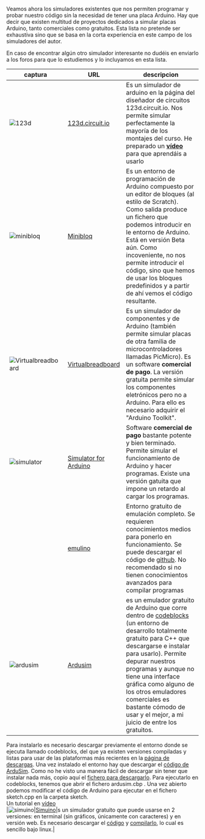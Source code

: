 Veamos ahora los simuladores existentes que nos permiten programar y probar nuestro código sin la necesidad de tener una placa Arduino. Hay que decir que existen multitud de proyectos dedicados a simular placas Arduino, tanto comerciales como gratuitos. Esta lista no pretende ser exhaustiva sino que se basa en la corta experiencia en este campo de los simuladores del autor.


En caso de encontrar algún otro simulador interesante no dudéis en enviarlo a los foros para que lo estudiemos y lo incluyamos en esta lista.

|captura|URL|descripcion|
|---|---|---|
|![123d](https://assets.circuits.io/assets/home/Home-Anonymous-HubForEveryGoal-ca150801eb74505bbd8d18e31f4d2321.gif)|[123d.circuit.io](https://circuits.io/)|Es un simulador de arduino en la página del diseñador de circuitos 123d.circuit.io. Nos permite simular perfectamente la mayoría de los montajes del curso. He preparado un [**vídeo**](https://www.youtube.com/watch?v=c0edvZIrjUY "Breve Tutorial sobre 123d circuits.io") para que aprendáis a usarlo|
|![minibloq](https://encrypted-tbn2.gstatic.com/images?q=tbn:ANd9GcQJJtdI1T7wyR5nKleyKsz1ABxrJG6MX82fuKIMPeF4KWvMHMr6 "minibloq")|[Minibloq](http://blog.minibloq.org "minibloq")|Es un entorno de programación de Arduino compuesto por un editor de bloques (al estilo de Scratch). Como salida produce un fichero que podemos introducir en le entorno de Arduino. Está en versión Beta aún. Como incoveniente, no nos permite introducir el código, sino que hemos de usar los bloques predefinidos y a partir de ahí vemos el código resultante.
|![Virtualbreadboard](http://www.robotshop.com/blog/en/files/virtual-breadboard-arduino.jpg "Virtualbreadboard")|[Virtualbreadboard](http://virtualbreadboard.com/ "virtualbreadboard")|Es un simulador de componentes y de Arduino (también permite simular placas de otra familia de microcontroladores llamadas PicMicro). Es un software **comercial de pago**. La versión gratuita permite simular los componentes eletrónicos pero no a Arduino. Para ello es necesario adquirir el "Arduino Toolkit".
|![simulator](http://virtronics.com.au/images/SimForArduino.jpg "simulator")|[Simulator for Arduino](http://virtronics.com.au/Simulator-for-Arduino.html)|Software **comercial de pago** bastante potente y bien terminado. Permite simular el funcionamiento de Arduino y hacer programas. Existe una versión gatuita que impone un retardo al cargar los programas.
||[emulino](http://)| Entorno gratuito de emulación completo. Se requieren conocimientos medios para ponerlo en funcionamiento. Se puede descargar el código de [github](http://github.com/ghewgill/emulino/tree/master). No recomendado si no tienen conocimientos avanzados para compilar programas|
|![ardusim](http://www.arduinodev.com/wp-content/uploads/2012/02/cbarduino.png "ardusim")|[Ardusim](http://sourceforge.net/projects/ardusim/)|es un emulador gratuito de Arduino que corre dentro de [codeblocks](http://www.codeblocks.org) (un entorno de desarrollo totalmente gratuito para C++ que descargarse e instalar para usarlo). Permite depurar nuestros programas y aunque no tiene una interface gráfica como alguno de los otros emuladores comerciales es bastante cómodo de usar y el mejor, a mi juicio de entre los gratuitos.
Para instalarlo es necesario descargar previamente el entorno donde se ejecuta llamado codeblocks, del que ya existen versiones compiladas y listas para usar de las plataformas más recientes en la [página de descargas](http://www.codeblocks.org/downloads/binaries). Una vez instalado el entorno hay que descargar el [código de ArduSim](http://sourceforge.net/p/ardusim/code/44/tree/trunk/ardusim/). Como no he visto una manera fácil de descargar sin tener que instalar nada más, copio aquí el [fichero para descargarlo](http://ecampus.ugr.es/moodle/draftfile.php/900/user/draft/924132861/ardusim.zip).
Para ejecutarlo en codeblocks, tenemos que abrir el fichero ardusim.cbp . Una vez abierto podemos modificar el código de Arduino para ejecutar en el fichero sketch.cpp en la carpeta sketch.\
Un tutorial en [vídeo](http://www.youtube.com/watch?v=kj8OXhB5VpA)\
|![simuino](http://web.simuino.com/_/rsrc/1323708066305/home-1/Screenshot-6.png?height=299&width=400 "simuino")|[Simuino](http://www.Arduinodev.com/simuino/)|s un simulador gratuito que puede usarse en 2 versiones: en terminal (sin gráficos, únicamente con caracteres) y en versión web. Es necesario descargar el [código](http://code.google.com/p/simuino/) y [compilarlo](http://web.simuino.com/get-started), lo cual es sencillo bajo linux.|
